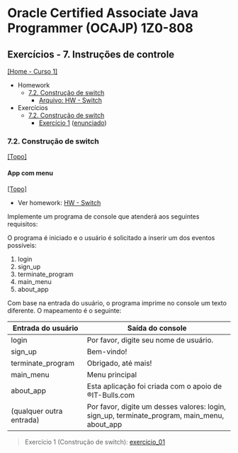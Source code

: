 # Oracle Certified Associate Java Programmer (OCAJP) 1Z0-808

## Exercícios - 7. Instruções de controle
[[Home - Curso 1]](../../README.md#curso-1)<br />

- Homework
  - [7.2. Construção de switch](#72-construção-de-switch)
    - [Arquivo: HW - Switch](./02_arquivos/homework/HW%20-%20switch.pdf)
- Exercícios
  - [7.2. Construção de switch](#72-construção-de-switch)
    - [Exercício 1](./exercicio_01/) ([enunciado](#app-com-menu))

### 7.2. Construção de switch
[[Topo]](#)<br />

#### App com menu
[[Topo]](#)<br />

- Ver homework: [HW - Switch](./02_arquivos/homework/HW%20-%20switch.pdf)

Implemente um programa de console que atenderá aos seguintes requisitos:

O programa é iniciado e o usuário é solicitado a inserir um dos eventos possíveis:
1. login
2. sign_up
3. terminate_program
4. main_menu
5. about_app

Com base na entrada do usuário, o programa imprime no console um texto diferente. O mapeamento é o seguinte:

| Entrada do usuário | Saída do console |
|---|---|
| login | Por favor, digite seu nome de usuário. |
| sign_up | Bem-vindo! |
| terminate_program | Obrigado, até mais! |
| main_menu | Menu principal |
| about_app | Esta aplicação foi criada com o apoio de ®IT-Bulls.com |
| (qualquer outra entrada) | Por favor, digite um desses valores: login, sign_up, terminate_program, main_menu, about_app |

> Exercício 1 (Construção de switch): [exercicio_01](./exercicio_01/)
